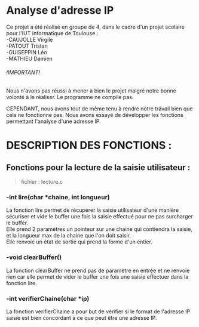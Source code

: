 # Analyse d'adresse IP
Ce projet a été réalisé en groupe de 4, dans le cadre d'un projet scolaire pour l'IUT Informatique de Toulouse :  
-CAUJOLLE Virgile  
-PATOUT Tristan  
-GUISEPPIN Léo  
-MATHIEU Damien  

###### !IMPORTANT! 
Nous n'avons pas réussi à mener à bien le projet malgré notre bonne volonté à le réaliser. Le programme ne compile pas.  

CEPENDANT, nous avons tout de même tenu à rendre notre travail bien que cela ne fonctionne pas. Nous avons essayé de développer les fonctions
permettant l'analyse d'une adresse IP.  

# DESCRIPTION DES FONCTIONS :   

## Fonctions pour la lecture de la saisie utilisateur :
> fichier : lecture.c 

### -int lire(char \*chaine, int longueur)  

La fonction lire permet de récupérer la saisie utilisateur d'une manière sécuriser et vide le buffer une fois la saisie effectué pour ne pas surcharger le buffer.  
Elle prend 2 paramètres un pointeur sur une chaine qui contiendra la saisie, et la longueur max de la chaine que l'on doit saisir.  
Elle renvoie un état de sortie qui prend la forme d'un entier.

### -void clearBuffer()

La fonction clearBuffer ne prend pas de paramètre en entrée et ne renvoie rien car elle permet de vider le buffer une fois une saisie effectuer dans la fonction lire.
  
### -int verifierChaine(char \*ip)

La fonction verifierChaine a pour but de vérifier si le format de l'adresse IP saisie est bien concordant à ce que peut être une adresse IP.

